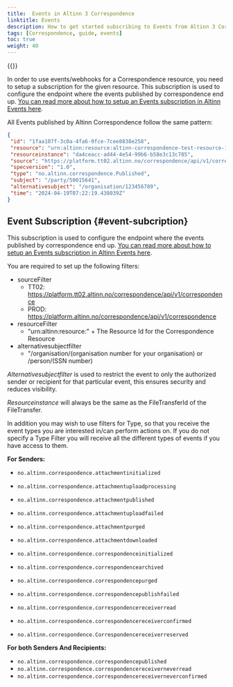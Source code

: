 ```yaml
---
title:  Events in Altinn 3 Correspondence
linktitle: Events
description: How to get started subscribing to Events from Altinn 3 Correspondence, for developers
tags: [Correspondence, guide, events]
toc: true
weight: 40
---
```


{{<children />}}

In order to use events/webhooks for a Correspondence resource, you need to setup a subscription for the given resource.
This subscription is used to configure the endpoint where the events published by correspondence end up. [You can read more about how to setup an Events subscription in Altinn Events here](/events/subscribe-to-events/developer-guides/setup-subscription/).

All Events published by Altinn Correspondence follow the same pattern:

```json
{
 "id": "1faa107f-3c0a-4fa6-9fce-7cee8838e258",
 "resource": "urn:altinn:resource:altinn-correspondence-test-resource-1",
 "resourceinstance": "da4ceacc-ad44-4e54-99b6-b58e3c13c785",
 "source": "https://platform.tt02.altinn.no/correspondence/api/v1/correspondence",
 "specversion": "1.0",
 "type": "no.altinn.correspondence.Published",
 "subject": "/party/50015641",
 "alternativesubject": "/organisation/123456789",
 "time": "2024-04-19T07:22:19.438039Z"
}
```

## Event Subscription {#event-subcription}

This subscription is used to configure the endpoint where the events published by correspondence end up. [You can read more about how to setup an Events subscription in Altinn Events here](/events/subscribe-to-events/developer-guides/setup-subscription/).

You are required to set up the following filters:

- sourceFilter
  - TT02: <https://platform.tt02.altinn.no/correspondence/api/v1/correspondence>
  - PROD: <https://platform.altinn.no/correspondence/api/v1/correspondence>
- resourceFilter
  - "urn:altinn:resource:" + The Resource Id for the Correspondence Resource
- alternativesubjectfilter
  - "/organisation/(organisation number for your organisation) or /person/(SSN number)

*Alternativesubjectfilter* is used to restrict the event to only the authorized sender or recipient for that particular event, this ensures security and reduces visibility.

*Resourceinstance* will always be the same as the FileTransferId of the FileTransfer.

In addition you may wish to use filters for Type, so that you receive the event types you are interested in/can perform actions on.
If you do not specify a Type Filter you will receive all the different types of events if you have access to them.

**For Senders:**
- `no.altinn.correspondence.attachmentinitialized`
- `no.altinn.correspondence.attachmentuploadprocessing`
- `no.altinn.correspondence.attachmentpublished`
- `no.altinn.correspondence.attachmentuploadfailed`
- `no.altinn.correspondence.attachmentpurged`
- `no.altinn.correspondence.attachmentdownloaded`


- `no.altinn.correspondence.correspondenceinitialized`
- `no.altinn.correspondence.correspondencearchived`
- `no.altinn.correspondence.correspondencepurged`
- `no.altinn.correspondence.correspondencepublishfailed`
- `no.altinn.correspondence.correspondencereceiverread`
- `no.altinn.correspondence.correspondencereceiverconfirmed`
- `no.altinn.correspondence.Correspondencereceiverreserved`


**For both Senders And Recipients:**
- `no.altinn.correspondence.correspondencepublished`
- `no.altinn.correspondence.correspondencereceiverneverread`
- `no.altinn.correspondence.correspondencereceiverneverconfirmed`


